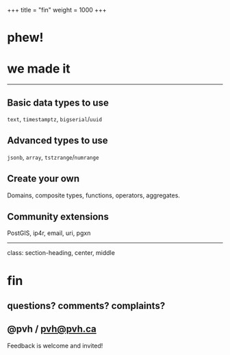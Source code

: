 +++
title = "fin"
weight = 1000
+++

# phew!
# we made it

---

## Basic data types to use

`text`, `timestamptz`, `bigserial`/`uuid`

## Advanced types to use

`jsonb`, `array`, `tstzrange`/`numrange`

## Create your own

Domains, composite types, functions, operators, aggregates.

## Community extensions

PostGIS, ip4r, email, uri, pgxn

---

class: section-heading, center, middle

# fin

## questions? comments? complaints?

## @pvh / pvh@pvh.ca

Feedback is welcome and invited!

